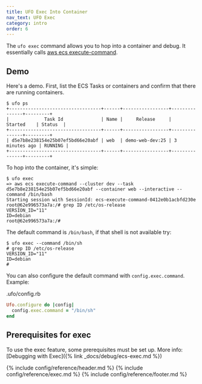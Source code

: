 ```yaml
---
title: UFO Exec Into Container
nav_text: UFO Exec
category: intro
order: 6
---
```


The `ufo exec` command allows you to hop into a container and debug. It essentially calls [aws ecs execute-command](https://docs.aws.amazon.com/cli/latest/reference/ecs/execute-command.html).

## Demo

Here's a demo. First, list the ECS Tasks or containers and confirm that there are running containers.

    $ ufo ps
    +----------------------------------+------+-----------------+---------------+---------+
    |             Task Id              | Name |     Release     |    Started    | Status  |
    +----------------------------------+------+-----------------+---------------+---------+
    | d5e7b8e238154e25b07ef5bd66e20abf | web  | demo-web-dev:25 | 3 minutes ago | RUNNING |
    +----------------------------------+------+-----------------+---------------+---------+

To hop into the container, it's simple:

    $ ufo exec
    => aws ecs execute-command --cluster dev --task d5e7b8e238154e25b07ef5bd66e20abf --container web --interactive --command /bin/bash
    Starting session with SessionId: ecs-execute-command-0412e0b1acbfd230e
    root@62e996573a7a:/# grep ID /etc/os-release
    VERSION_ID="11"
    ID=debian
    root@62e996573a7a:/#

The default command is `/bin/bash`, if that shell is not available try:

    $ ufo exec --command /bin/sh
    # grep ID /etc/os-release
    VERSION_ID="11"
    ID=debian
    #

You can also configure the default command with `config.exec.command`. Example:

.ufo/config.rb

```ruby
Ufo.configure do |config|
  config.exec.command = "/bin/sh"
end
```

## Prerequisites for exec

To use the exec feature, some prerequisites must be set up. More info: [Debugging with Exec]({% link _docs/debug/ecs-exec.md %})

{% include config/reference/header.md %}
{% include config/reference/exec.md %}
{% include config/reference/footer.md %}
